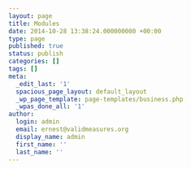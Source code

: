 ```yaml
---
layout: page
title: Modules
date: 2014-10-28 13:38:24.000000000 +00:00
type: page
published: true
status: publish
categories: []
tags: []
meta:
  _edit_last: '1'
  spacious_page_layout: default_layout
  _wp_page_template: page-templates/business.php
  _wpas_done_all: '1'
author:
  login: admin
  email: ernest@validmeasures.org
  display_name: admin
  first_name: ''
  last_name: ''
---
```


